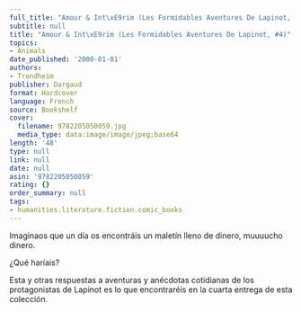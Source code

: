 ```yaml
---
full_title: "Amour & Int\xE9rim (Les Formidables Aventures De Lapinot, #4)"
subtitle: null
title: "Amour & Int\xE9rim (Les Formidables Aventures De Lapinot, #4)"
topics:
- Animals
date_published: '2000-01-01'
authors:
- Trondheim
publisher: Dargaud
format: Hardcover
language: French
source: Bookshelf
cover:
  filename: 9782205050059.jpg
  media_type: data:image/image/jpeg;base64
length: '48'
type: null
link: null
date: null
asin: '9782205050059'
rating: {}
order_summary: null
tags:
- humanities.literature.fiction.comic_books
---
```

Imaginaos que un día os encontráis un maletín lleno de dinero, muuuucho dinero.

¿Qué haríais?

Esta y otras respuestas a aventuras y anécdotas cotidianas de los protagonistas de Lapinot es lo que encontraréis en la cuarta entrega de esta colección.
